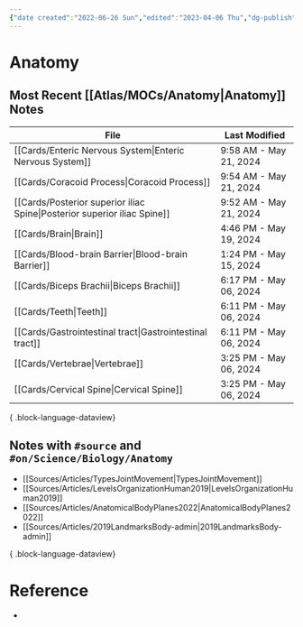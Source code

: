 ```yaml
---
{"date created":"2022-06-26 Sun","edited":"2023-04-06 Thu","dg-publish":true,"tags":["moc","on/Science/Biology"],"up":["[[🏠 Home]]"],"permalink":"/atlas/mo-cs/anatomy/","dgPassFrontmatter":true}
---
```


# Anatomy

## Most Recent [[Atlas/MOCs/Anatomy\|Anatomy]] Notes
| File                                                                        | Last Modified          |
| --------------------------------------------------------------------------- | ---------------------- |
| [[Cards/Enteric Nervous System\|Enteric Nervous System]]                 | 9:58 AM - May 21, 2024 |
| [[Cards/Coracoid Process\|Coracoid Process]]                             | 9:54 AM - May 21, 2024 |
| [[Cards/Posterior superior iliac Spine\|Posterior superior iliac Spine]] | 9:52 AM - May 21, 2024 |
| [[Cards/Brain\|Brain]]                                                   | 4:46 PM - May 19, 2024 |
| [[Cards/Blood-brain Barrier\|Blood-brain Barrier]]                       | 1:24 PM - May 15, 2024 |
| [[Cards/Biceps Brachii\|Biceps Brachii]]                                 | 6:17 PM - May 06, 2024 |
| [[Cards/Teeth\|Teeth]]                                                   | 6:11 PM - May 06, 2024 |
| [[Cards/Gastrointestinal tract\|Gastrointestinal tract]]                 | 6:11 PM - May 06, 2024 |
| [[Cards/Vertebrae\|Vertebrae]]                                           | 3:25 PM - May 06, 2024 |
| [[Cards/Cervical Spine\|Cervical Spine]]                                 | 3:25 PM - May 06, 2024 |

{ .block-language-dataview}

## Notes with `#source` and `#on/Science/Biology/Anatomy `
- [[Sources/Articles/TypesJointMovement\|TypesJointMovement]]
- [[Sources/Articles/LevelsOrganizationHuman2019\|LevelsOrganizationHuman2019]]
- [[Sources/Articles/AnatomicalBodyPlanes2022\|AnatomicalBodyPlanes2022]]
- [[Sources/Articles/2019LandmarksBody-admin\|2019LandmarksBody-admin]]

{ .block-language-dataview}

# Reference
- 